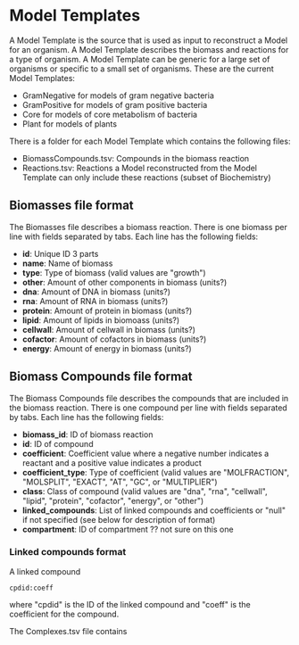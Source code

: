 # Model Templates

A Model Template is the source that is used as input to reconstruct a Model for an organism.  A Model Template describes the biomass and reactions for a type of organism.  A Model Template can be generic for a large set of organisms or specific to a small set of organisms. These are the current Model Templates:

* GramNegative for models of gram negative bacteria
* GramPositive for models of gram positive bacteria
* Core for models of core metabolism of bacteria
* Plant for models of plants

There is a folder for each Model Template which contains the following files:

* BiomassCompounds.tsv: Compounds in the biomass reaction
* Reactions.tsv: Reactions a Model reconstructed from the Model Template can only include these reactions (subset of Biochemistry)

## Biomasses file format
The Biomasses file describes a biomass reaction. There is one biomass per line with fields separated by tabs.  Each line has the following fields:

* **id**: Unique ID 3 parts
* **name**: Name of biomass
* **type**: Type of biomass (valid values are "growth")
* **other**: Amount of other components in biomass (units?)
* **dna**: Amount of DNA in biomass (units?)
* **rna**: Amount of RNA in biomass (units?)
* **protein**: Amount of protein in biomass (units?)
* **lipid**: Amount of lipids in biomoass (units?)
* **cellwall**: Amount of cellwall in biomass (units?)
* **cofactor**: Amount of cofactors in biomass (units?)
* **energy**: Amount of energy in biomass (units?)

## Biomass Compounds file format
The Biomass Compounds file describes the compounds that are included in the biomass reaction. There is one compound per line with fields separated by tabs. Each line has the following fields:

* **biomass_id**: ID of biomass reaction
* **id**: ID of compound
* **coefficient**: Coefficient value where a negative number indicates a reactant and a positive value indicates a product
* **coefficient_type**: Type of coefficient (valid values are "MOLFRACTION", "MOLSPLIT", "EXACT", "AT", "GC", or "MULTIPLIER")
* **class**: Class of compound (valid values are "dna", "rna", "cellwall", "lipid", "protein", "cofactor", "energy", or "other")
* **linked_compounds**: List of linked compounds and coefficients or "null" if not specified (see below for description of format) 
* **compartment**: ID of compartment ?? not sure on this one

### Linked compounds format
A linked compound 

	cpdid:coeff

where "cpdid" is the ID of the linked compound and "coeff" is the coefficient for the compound.

The Complexes.tsv file contains